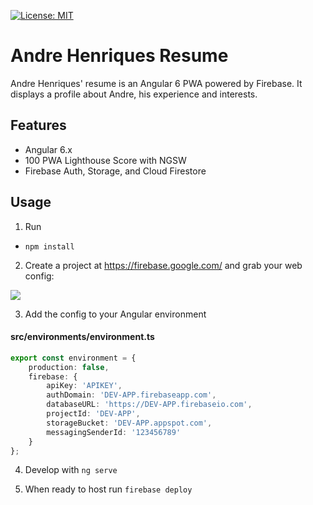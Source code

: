[![License: MIT](https://img.shields.io/badge/License-MIT-green.svg)](https://opensource.org/licenses/MIT)

# Andre Henriques Resume

Andre Henriques' resume is an Angular 6 PWA powered by Firebase. It displays a profile about Andre, his experience and interests.

## Features

- Angular 6.x
- 100 PWA Lighthouse Score with NGSW
- Firebase Auth, Storage, and Cloud Firestore


## Usage

1. Run

- `npm install`

2. Create a project at https://firebase.google.com/ and grab your web config:

![](https://angularfirebase.com/wp-content/uploads/2017/04/firebase-dev-prod-credentials.png)

3. Add the config to your Angular environment

#### src/environments/environment.ts
```typescript
export const environment = {
    production: false,
    firebase: {
        apiKey: 'APIKEY',
        authDomain: 'DEV-APP.firebaseapp.com',
        databaseURL: 'https://DEV-APP.firebaseio.com',
        projectId: 'DEV-APP',
        storageBucket: 'DEV-APP.appspot.com',
        messagingSenderId: '123456789'
    }
};
```

4. Develop with `ng serve`

5. When ready to host run `firebase deploy`
